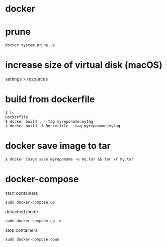 # docker

# prune

`docker system prune -a`

# increase size of virtual disk (macOS)

settings > resources

# build from dockerfile

```
$ ls
Dockerfile
$ docker build . --tag myreponame:mytag
$ docker build -f Dockerfile --tag myreponame:mytag
```

# docker save image to tar

```
$ docker image save myreponame -o my.tar && tar xf my.tar
```

# docker-compose

start containers

`sudo docker-compose up`

detached mode

`sudo docker-compose up -d` 

stop containers

`sudo docker-compose down`

